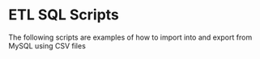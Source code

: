 # ETL SQL Scripts
The following scripts are examples of how to import into and export from MySQL using CSV files
